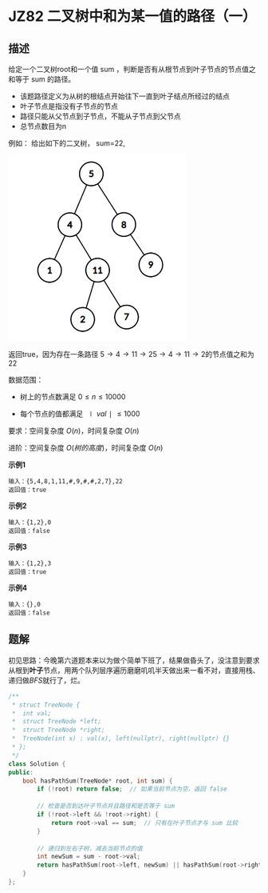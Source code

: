 # JZ82 二叉树中和为某一值的路径（一）

## 描述

给定一个二叉树root和一个值 sum ，判断是否有从根节点到叶子节点的节点值之和等于 sum 的路径。

<!--more-->  

- 该题路径定义为从树的根结点开始往下一直到叶子结点所经过的结点   
- 叶子节点是指没有子节点的节点   
- 路径只能从父节点到子节点，不能从子节点到父节点   
- 总节点数目为n   

例如：
给出如下的二叉树， sum=22,

![imgs](./imgs/JZ82_describe.png)

返回true，因为存在一条路径 $5\rightarrow 4\rightarrow 11\rightarrow 25\rightarrow 4\rightarrow 11\rightarrow 2$的节点值之和为 22 

数据范围： 

- 树上的节点数满足 $0≤n≤10000$  

- 每个节点的值都满足 $∣val∣≤1000$

要求：空间复杂度 $O(n)$，时间复杂度 $O(n)$  

进阶：空间复杂度 $O(树的高度)$，时间复杂度 $O(n)$

**示例1**

```
输入：{5,4,8,1,11,#,9,#,#,2,7},22
返回值：true
```

**示例2**

```
输入：{1,2},0
返回值：false
```

**示例3**

```
输入：{1,2},3
返回值：true
```

**示例4**

```
输入：{},0
返回值：false
```

## 题解

初见思路：今晚第六道题本来以为做个简单下班了，结果做昏头了，没注意到要求从根到**叶子**节点，用两个队列层序遍历磨磨叽叽半天做出来一看不对，直接用栈、递归做$BFS$就行了，烂。

```C++
/**
 * struct TreeNode {
 *	int val;
 *	struct TreeNode *left;
 *	struct TreeNode *right;
 *	TreeNode(int x) : val(x), left(nullptr), right(nullptr) {}
 * };
 */
class Solution {
public:
    bool hasPathSum(TreeNode* root, int sum) {
        if (!root) return false;  // 如果当前节点为空，返回 false

        // 检查是否到达叶子节点并且路径和是否等于 sum
        if (!root->left && !root->right) {
            return root->val == sum;  // 只有在叶子节点才与 sum 比较
        }

        // 递归到左右子树，减去当前节点的值
        int newSum = sum - root->val;
        return hasPathSum(root->left, newSum) || hasPathSum(root->right, newSum);
    }
};

```


